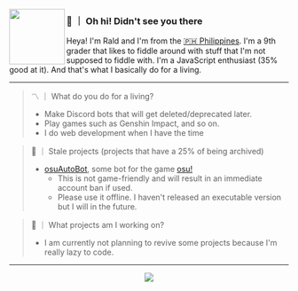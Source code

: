 <p>
  <img width="100" align='left' src="https://avatars.githubusercontent.com/u/56120267?&raw=true&v=4">
</p>
 
### 👋 ｜ Oh hi! Didn't see you there

Heya! I'm Rald and I'm from the [🇵🇭 Philippines](https://www.google.com/maps/place/Philippines/).  I'm a 9th grader that likes to fiddle around with stuff that I'm not supposed to fiddle with. I'm a JavaScript enthusiast (35% good at it). And that's what I basically do for a living.

---

> 〽️  ｜  What do you do for a living?
> - Make Discord bots that will get deleted/deprecated later.
> - Play games such as Genshin Impact, and so on.
> - I do web development when I have the time

> 🥀  ｜  Stale projects (projects that have a 25% of being archived)
> - [osuAutoBot](https://github.com/sigmatuse4/osuAutoBot), some bot for the game [osu!](https://osu.ppy.sh)
>   - This is not game-friendly and will result in an immediate account ban if used.
>   - Please use it offline. I haven't released an executable version but I will in the future.

> 🌱  ｜  What projects am I working on?
> - I am currently not planning to revive some projects because I'm really lazy to code. 

---

<div align="center">
  <img align="center" src="https://github-readme-stats.vercel.app/api/top-langs/?username=sigmatuse4&hide_langs_below=1&theme=default&line_height=27&layout=compact" />
</div>
